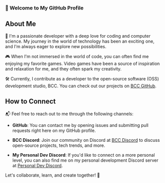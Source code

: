 ### 👋 Welcome to My GitHub Profile

## About Me

🌟 I'm a passionate developer with a deep love for coding and computer science. My journey in the world of technology has been an exciting one, and I'm always eager to explore new possibilities.

🎮 When I'm not immersed in the world of code, you can often find me enjoying my favorite games. Video games have been a source of inspiration and relaxation for me, and they often spark my creativity.

🛠️ Currently, I contribute as a developer to the open-source software (OSS) development studio, BCC. You can check out our projects on [BCC GitHub](https://github.com/BryceCanyonCounty).

## How to Connect

📬 Feel free to reach out to me through the following channels:

- **GitHub**: You can contact me by opening issues and submitting pull requests right here on my GitHub profile.

- **BCC Discord**: Join our community on Discord at [BCC Discord](https://discord.gg/C3Sb5xcBFW) to discuss open-source projects, tech trends, and more.

- **My Personal Dev Discord**: If you'd like to connect on a more personal level, you can also find me on my personal development Discord server at [Personal Dev Discord](https://discord.gg/C3Sb5xcBFW).

Let's collaborate, learn, and create together! 🚀
